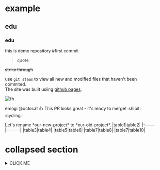 # example
## edu
### edu
this is demo repository
#first 
commit

> quote

~~strike through~~

use `git staus` to view all new and modified files that haven't been commited. <br/>
The site was built usiing [github pages](https://pages.github.com/).

![fh](https://images.unsplash.com/photo-1529651737248-dad5e287768e?ixlib=rb-1.2.1&ixid=MnwxMjA3fDB8MHxwaG90by1wYWdlfHx8fGVufDB8fHx8&auto=format&fit=crop&w=465&q=80)

emogi
@octocat :+1: This PR looks great - it's ready to merge! :shipit: :cycling:

Let's rename \*our-new-project\* to \*our-old-project\*.
|table1|table2|
|------|-------|
|table3|table4|
|table5|table6|
|table7|table8|
|table7|table10|

# collapsed section
<details><summary>CLICK ME</summary>
  <p>
  #### We can hide anything, even code!

    ```ruby
      puts "Hello World!"
    ```
  </p>
  
  </details>
